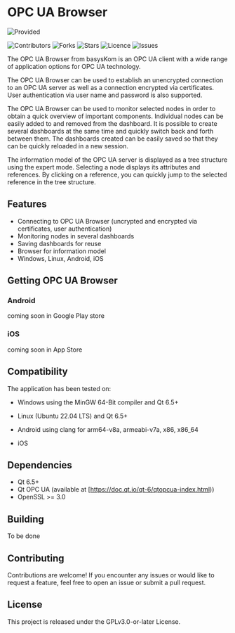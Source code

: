<!--
// SPDX-FileCopyrightText: 2024 basysKom GmbH
// SPDX-FileContributor: Karsten Herrler <karsten.herrler@basyskom.com>
//
// SPDX-License-Identifier: CC0-1.0
-->
# OPC UA Browser

![Provided](https://img.shields.io/badge/provided%20by-basysKom%20GmbH-orange)

![Contributors](https://img.shields.io/github/contributors/basysKom/opcua_browser?style=plastic)
![Forks](https://img.shields.io/github/forks/basysKom/opcua_browser)
![Stars](https://img.shields.io/github/stars/basysKom/opcua_browser)
![Licence](https://img.shields.io/github/license/basysKom/opcua_browser)
![Issues](https://img.shields.io/github/issues/basysKom/opcua_browser)

The OPC UA Browser from basysKom is an OPC UA client with a wide range of application options for OPC UA technology.

The OPC UA Browser can be used to establish an unencrypted connection to an OPC UA server as well as a connection encrypted via certificates. User authentication via user name and password is also supported.

The OPC UA Browser can be used to monitor selected nodes in order to obtain a quick overview of important components. Individual nodes can be easily added to and removed from the dashboard. It is possible to create several dashboards at the same time and quickly switch back and forth between them. The dashboards created can be easily saved so that they can be quickly reloaded in a new session.

The information model of the OPC UA server is displayed as a tree structure using the expert mode. Selecting a node displays its attributes and references. By clicking on a reference, you can quickly jump to the selected reference in the tree structure.

## Features

- Connecting to OPC UA Browser (uncrypted and encrypted via certificates, user authentication)
- Monitoring nodes in several dashboards
- Saving dashboards for reuse
- Browser for information model
- Windows, Linux, Android, iOS

## Getting OPC UA Browser

### Android

coming soon in Google Play store

### iOS

coming soon in App Store

## Compatibility
The application has been tested on:

- Windows using the MinGW 64-Bit compiler and Qt 6.5+

- Linux (Ubuntu 22.04 LTS) and Qt 6.5+

- Android using clang for arm64-v8a, armeabi-v7a, x86, x86_64

- iOS

## Dependencies

- Qt 6.5+
- Qt OPC UA (available at [https://doc.qt.io/qt-6/qtopcua-index.html))
- OpenSSL >= 3.0

## Building

To be done

## Contributing

Contributions are welcome! If you encounter any issues or would like to request a feature, feel free to open an issue or submit a pull request.

## License

This project is released under the GPLv3.0-or-later License.
